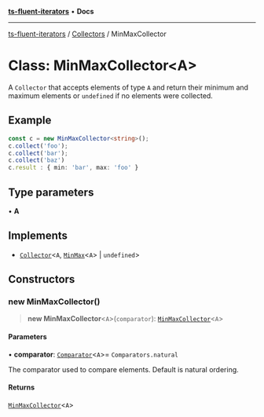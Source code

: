 [**ts-fluent-iterators**](../../../README.md) • **Docs**

---

[ts-fluent-iterators](../../../README.md) / [Collectors](../README.md) / MinMaxCollector

# Class: MinMaxCollector\<A\>

A `Collector` that accepts elements of type `A` and return their minimum and maximum elements or `undefined` if no elements were collected.

## Example

```ts
const c = new MinMaxCollector<string>();
c.collect('foo');
c.collect('bar');
c.collect('baz')
c.result : { min: 'bar', max: 'foo' }
```

## Type parameters

• **A**

## Implements

- [`Collector`](../interfaces/Collector.md)\<`A`, [`MinMax`](../../../interfaces/MinMax.md)\<`A`\> \| `undefined`\>

## Constructors

### new MinMaxCollector()

> **new MinMaxCollector**\<`A`\>(`comparator`): [`MinMaxCollector`](MinMaxCollector.md)\<`A`\>

#### Parameters

• **comparator**: [`Comparator`](../../../type-aliases/Comparator.md)\<`A`\>= `Comparators.natural`

The comparator used to compare elements. Default is natural ordering.

#### Returns

[`MinMaxCollector`](MinMaxCollector.md)\<`A`\>
